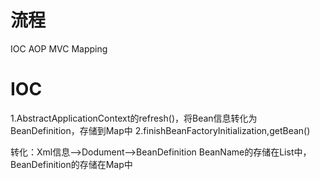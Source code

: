 # 流程
IOC
AOP
MVC
Mapping

# IOC
1.AbstractApplicationContext的refresh()，将Bean信息转化为BeanDefinition，存储到Map中
2.finishBeanFactoryInitialization,getBean()


转化：Xml信息-->Dodument-->BeanDefinition
BeanName的存储在List中，BeanDefinition的存储在Map中
